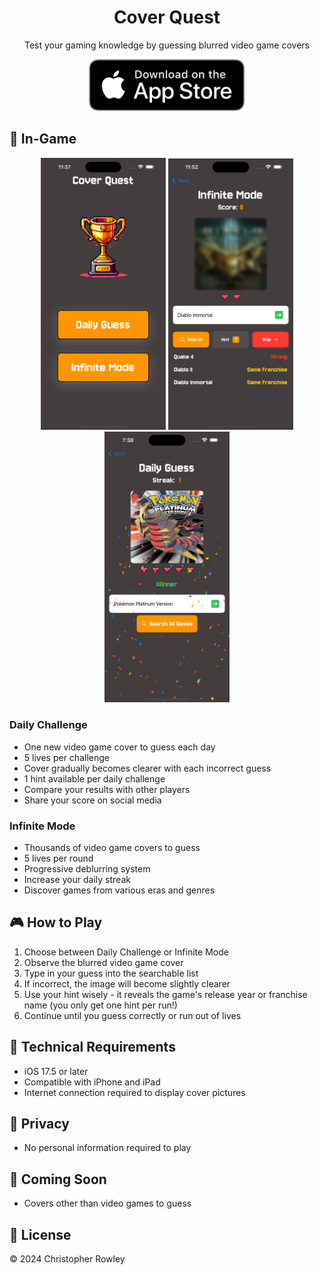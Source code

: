 <div align="center">
  <!-- App Icon -->  
  <!-- App Name -->
  <h1>Cover Quest</h1>
  
  <!-- App Description -->
  <p>Test your gaming knowledge by guessing blurred video game covers</p>
  
  <!-- App Store Badge -->
  <a href="https://apps.apple.com/us/app/cover-quest/id6738270534">
    <img src="https://github.com/csrowley/gamehunt-IOS/blob/main/images/Download_on_the_App_Store_Badge_US-UK_RGB_blk_092917.svg" alt="Download on the App Store" style="border-radius: 13px; width: 250px; height: 83px;">
  </a>
</div>

## 📱 In-Game
<div align="center">
  <img src="https://github.com/csrowley/gamehunt-IOS/blob/main/images/homescreen.png" width="200" alt="Home Screen">
  <img src="https://github.com/csrowley/gamehunt-IOS/blob/main/images/infinitemode.png" width="200" alt="Infinite Mode">
  <img src="https://github.com/csrowley/gamehunt-IOS/blob/main/images/winscreen.png" width="200" alt="Daily Win">
</div>

### Daily Challenge
- One new video game cover to guess each day
- 5 lives per challenge
- Cover gradually becomes clearer with each incorrect guess
- 1 hint available per daily challenge
- Compare your results with other players
- Share your score on social media

### Infinite Mode
- Thousands of  video game covers to guess
- 5 lives per round
- Progressive deblurring system
- Increase your daily streak
- Discover games from various eras and genres

## 🎮 How to Play

1. Choose between Daily Challenge or Infinite Mode
2. Observe the blurred video game cover
3. Type in your guess into the searchable list
4. If incorrect, the image will become slightly clearer
5. Use your hint wisely - it reveals the game's release year or franchise name (you only get one hint per run!)
6. Continue until you guess correctly or run out of lives

## 🔧 Technical Requirements

- iOS 17.5 or later
- Compatible with iPhone and iPad
- Internet connection required to display cover pictures

## 🔐 Privacy
- No personal information required to play

## 🎯 Coming Soon
- Covers other than video games to guess
## 📜 License
© 2024 Christopher Rowley
